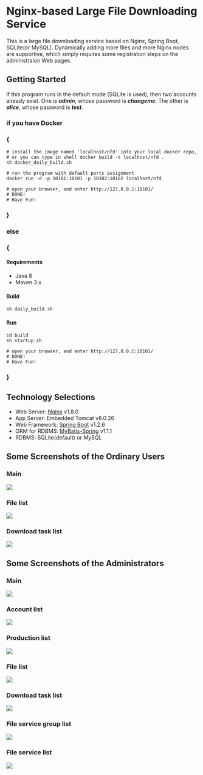 # Nginx-based Large File Downloading Service
This is a large file downloading service based on Nginx, Spring Boot, SQLite(or MySQL). Dynamically adding more files and more Nginx nodes are supportive, which simply requires some registration steps on the administraion Web pages.

## Getting Started
If this program runs in the default mode (SQLite is used), then two accounts already exist. One is ***admin***, whose password is ***changeme***. The other is ***alice***, whose password is ***test***.

### if you have Docker 
### {
```
# install the image named 'localhost/nfd' into your local docker repo,
# or you can type in shell docker build -t localhost/nfd . 
sh docker_daily_build.sh

# run the program with default ports assignment
docker run -d -p 10101:10101 -p 10102:10102 localhost/nfd

# open your browser, and enter http://127.0.0.1:10101/
# DONE!
# Have Fun!
```
### } 

### else 
### {
#### Requirements
- Java 8
- Maven 3.x

#### Build
```
sh daily_build.sh
```

#### Run
```
cd build
sh startup.sh

# open your browser, and enter http://127.0.0.1:10101/
# DONE!
# Have Fun!
```
### }

## Technology Selections
- Web Server: [Nginx](http://nginx.org/) v1.8.0
- App Server: Embedded Tomcat v8.0.26
- Web Framework: [Spring Boot](https://github.com/spring-projects/spring-boot/)  v1.2.6
- ORM for RDBMS: [MyBatis-Spring](http://mybatis.github.io/spring/) v1.1.1
- RDBMS: SQLite(default) or MySQL

## Some Screenshots of the Ordinary Users
### Main
![](doc/static/v0.10.0/images/ordinary/main.png)
### File list
![](doc/static/v0.10.0/images/ordinary/file_list.png)
### Download task list
![](doc/static/v0.10.0/images/ordinary/download_task_list.png)

## Some Screenshots of the Administrators
### Main
![](doc/static/v0.10.0/images/admin/main.png)
### Account list
![](doc/static/v0.10.0/images/admin/account_list.png)
### Production list
![](doc/static/v0.10.0/images/admin/production_list.png)
### File list
![](doc/static/v0.10.0/images/admin/file_list.png)
### Download task list
![](doc/static/v0.10.0/images/admin/download_task_list.png)
### File service group list
![](doc/static/v0.10.0/images/admin/file_service_group_list.png)
### File service list
![](doc/static/v0.10.0/images/admin/file_service_list.png)



